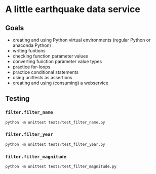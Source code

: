 # A little earthquake data service

## Goals

-   creating and using Python virtual environments (regular Python or anaconda Python)
-   writing funtions
-   checking function parameter values
-   converting function parameter value types
-   practice for-loops
-   practice conditional statements
-   using unittests as assertions
-   creating and using (consuming) a webservice

## Testing

### `filter.filter_name`

```python
python -m unittest tests/test_filter_name.py
```

### `filter.filter_year`

```python
python -m unittest tests/test_filter_year.py
```

### `filter.filter_magnitude`

```python
python -m unittest tests/test_filter_magnitude.py
```